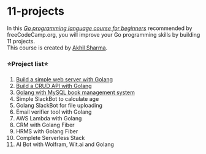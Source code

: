 # 11-projects

In this [_Go programming language course for beginners_](https://youtu.be/jFfo23yIWac) recommended by freeCodeCamp.org, you will improve your Go programming skills by building 11 projects. <br>
This course is created by [Akhil Sharma](https://github.com/AkhilSharma90). <br>

### ⭐️Project list⭐️
1. [Build a simple web server with Golang](https://github.com/appak21/11-projects/tree/main/1-simple-server)
2. [Build a CRUD API with Golang](https://github.com/appak21/11-projects/tree/main/2-movies-crud)
3. [Golang with MySQL book management system](https://github.com/appak21/11-projects/tree/main/3-bookstore)
4. Simple SlackBot to calculate age
5. Golang SlackBot for file uploading
6. Email verifier tool with Golang
7. AWS Lambda with Golang
8. CRM with Golang Fiber
9. HRMS with Golang Fiber
10. Complete Serverless Stack
11. AI Bot with Wolfram, Wit.ai and Golang
